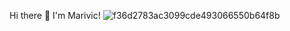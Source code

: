 Hi there 👋
I'm Marivic!
![f36d2783ac3099cde493066550b64f8b](https://github.com/user-attachments/assets/a57cbc62-5a54-4edd-9f60-086cf4fd3815)

<!--
**marivicenopia/marivicenopia** is a ✨ _special_ ✨ repository because its `README.md` (this file) appears on your GitHub profile.

Here are some ideas to get you started:

- 🔭 I’m currently working on ...
- 🌱 I’m currently learning ...
- 👯 I’m looking to collaborate on ...
- 🤔 I’m looking for help with ...
- 💬 Ask me about ...
- 📫 How to reach me: ...
- 😄 Pronouns: ...
- ⚡ Fun fact: ...



